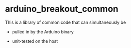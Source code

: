# arduino_breakout_common

This is a library of common code that can simultaneously be

* pulled in by the Arduino binary

* unit-tested on the host

